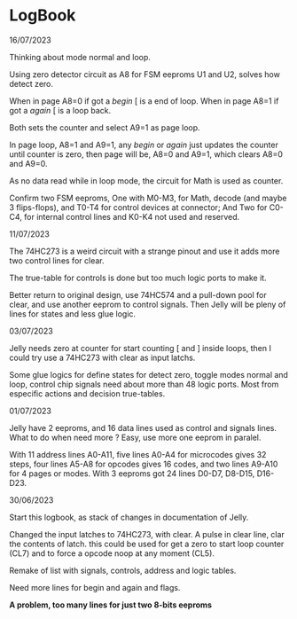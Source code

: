 # LogBook

16/07/2023

Thinking about mode normal and loop. 

Using zero detector circuit as A8 for FSM eeproms U1 and U2, solves how detect zero. 

When in page A8=0 if got a _begin_ [ is a end of loop. When in page A8=1 if got a _again_ [ is a loop back. 

Both sets the counter and select A9=1 as page loop. 

In page loop, A8=1 and A9=1, any _begin_ or _again_ just updates the counter until counter is zero, then page will be, A8=0 and A9=1, which clears A8=0 and A9=0. 

As no data read while in loop mode, the circuit for Math is used as counter.

Confirm two FSM eeproms, One with M0-M3, for Math, decode (and maybe 3 flips-flops), and T0-T4 for control devices at connector; And Two for C0-C4, for internal control lines and K0-K4 not used and reserved.

11/07/2023

The 74HC273 is a weird circuit with a strange pinout and use it adds more two control lines for clear.

The true-table for controls is done but too much logic ports to make it.

Better return to original design, use 74HC574 and a pull-down pool for clear, and use another eeprom to control signals. Then Jelly will be pleny of lines for states and less glue logic.

03/07/2023

Jelly needs zero at counter for start counting \[ and \] inside loops, then I could try use a 74HC273 with clear as input latchs.

Some glue logics for define states for detect zero, toggle modes normal and loop, control chip signals need about more than 48 logic ports. Most from especific actions and decision true-tables.

01/07/2023

Jelly have 2 eeproms, and 16 data lines used as control and signals lines. What to do when need more ? Easy, use more one eeprom in paralel. 

With 11 address lines A0-A11, five lines A0-A4 for microcodes gives 32 steps, four lines A5-A8 for opcodes gives 16 codes, and two lines A9-A10 for 4 pages or modes. With 3 eeproms got 24 lines D0-D7, D8-D15, D16-D23.  

30/06/2023  

Start this logbook, as stack of changes in documentation of Jelly.

Changed the input latches to 74HC273, with clear. A pulse in clear line, clar the contents of latch. this could be used for get a zero to start loop counter (CL7) and to force a opcode noop at any moment (CL5). 

Remake of list with signals, controls, address and logic tables. 

Need more lines for begin and again and flags.

__A problem, too many lines for just two 8-bits eeproms__
